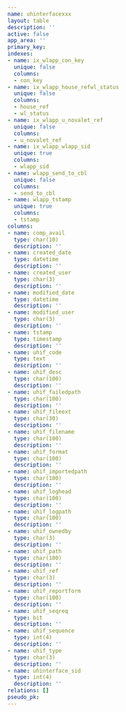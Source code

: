 ```yaml
---
name: uhinterfacexxx
layout: table
description: ''
active: false
app_area: ''
primary_key: 
indexes:
- name: ix_wlapp_con_key
  unique: false
  columns:
  - con_key
- name: ix_wlapp_house_refwl_status
  unique: false
  columns:
  - house_ref
  - wl_status
- name: ix_wlapp_u_novalet_ref
  unique: false
  columns:
  - u_novalet_ref
- name: ix_wlapp_wlapp_sid
  unique: true
  columns:
  - wlapp_sid
- name: wlapp_send_to_cbl
  unique: false
  columns:
  - send_to_cbl
- name: wlapp_tstamp
  unique: true
  columns:
  - tstamp
columns:
- name: comp_avail
  type: char(10)
  description: ''
- name: created_date
  type: datetime
  description: ''
- name: created_user
  type: char(3)
  description: ''
- name: modified_date
  type: datetime
  description: ''
- name: modified_user
  type: char(3)
  description: ''
- name: tstamp
  type: timestamp
  description: ''
- name: uhif_code
  type: text
  description: ''
- name: uhif_desc
  type: char(100)
  description: ''
- name: uhif_failedpath
  type: char(100)
  description: ''
- name: uhif_fileext
  type: char(30)
  description: ''
- name: uhif_filename
  type: char(100)
  description: ''
- name: uhif_format
  type: char(100)
  description: ''
- name: uhif_importedpath
  type: char(100)
  description: ''
- name: uhif_loghead
  type: char(100)
  description: ''
- name: uhif_logpath
  type: char(100)
  description: ''
- name: uhif_ownedby
  type: char(3)
  description: ''
- name: uhif_path
  type: char(100)
  description: ''
- name: uhif_ref
  type: char(3)
  description: ''
- name: uhif_reportform
  type: char(100)
  description: ''
- name: uhif_seqreq
  type: bit
  description: ''
- name: uhif_sequence
  type: int(4)
  description: ''
- name: uhif_type
  type: char(3)
  description: ''
- name: uhinterface_sid
  type: int(4)
  description: ''
relations: []
pseudo_pk: 
---
```


